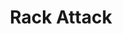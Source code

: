 ---
title: "Rack Attack"
url: /portland/rack-attack-southeast-washington-street/
shop: car parts
---